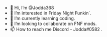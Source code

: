 - 👋 Hi, I’m @Jodda368
- 👀 I’m interested in Friday Night Funkin`.
- 🌱 I’m currently learning coding.
- 💞️ I’m looking to collaborate on FNF mods.
- 📫 How to reach me Discord - Jodda#0582 .

<!---
Jodda368/Jodda368 is a ✨ special ✨ repository because its `README.md` (this file) appears on your GitHub profile.
You can click the Preview link to take a look at your changes.
--->
